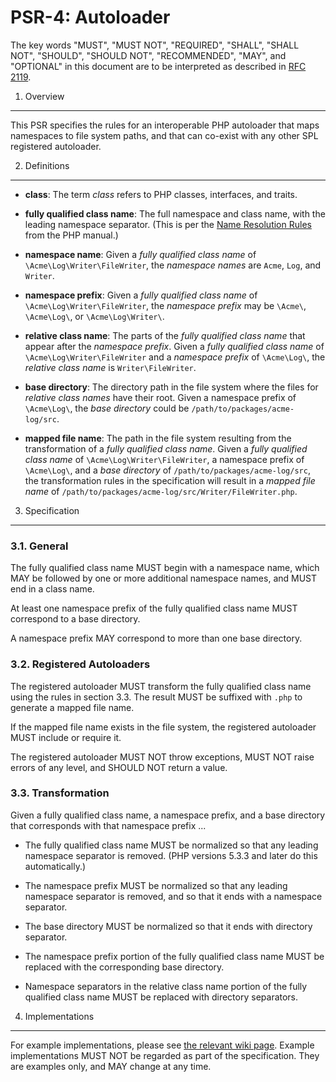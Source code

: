 PSR-4: Autoloader
=================

The key words "MUST", "MUST NOT", "REQUIRED", "SHALL", "SHALL NOT", "SHOULD",
"SHOULD NOT", "RECOMMENDED", "MAY", and "OPTIONAL" in this document are to be
interpreted as described in [RFC 2119](http://tools.ietf.org/html/rfc2119).


1. Overview
-----------

This PSR specifies the rules for an interoperable PHP autoloader that maps
namespaces to file system paths, and that can co-exist with any other SPL
registered autoloader.


2. Definitions
--------------

- **class**: The term _class_ refers to PHP classes, interfaces, and traits.

- **fully qualified class name**: The full namespace and class name, with the
  leading namespace separator. (This is per the
  [Name Resolution Rules](http://php.net/manual/en/language.namespaces.rules.php)
  from the PHP manual.)

- **namespace name**: Given a _fully qualified class name_ of
  `\Acme\Log\Writer\FileWriter`, the _namespace names_ are `Acme`, `Log`, and
  `Writer`.
  
- **namespace prefix**: Given a _fully qualified class name_ of
  `\Acme\Log\Writer\FileWriter`, the _namespace prefix_ may be `\Acme\`,
  `\Acme\Log\`, or `\Acme\Log\Writer\`.

- **relative class name**: The parts of the _fully qualified class name_ that
  appear after the _namespace prefix_. Given a _fully qualified class name_ of
  `\Acme\Log\Writer\FileWriter` and a _namespace prefix_ of `\Acme\Log\`, the
  _relative class name_ is `Writer\FileWriter`.

- **base directory**: The directory path in the file system where the files
  for _relative class names_ have their root. Given a namespace prefix of 
  `\Acme\Log\`, the _base directory_ could be `/path/to/packages/acme-log/src`.

- **mapped file name**: The path in the file system resulting from the
  transformation of a _fully qualified class name_. Given a _fully qualified
  class name_ of `\Acme\Log\Writer\FileWriter`, a namespace prefix of
  `\Acme\Log\`, and a _base directory_ of `/path/to/packages/acme-log/src`,
  the transformation rules in the specification will result in a _mapped file
  name_ of `/path/to/packages/acme-log/src/Writer/FileWriter.php`.


3. Specification
----------------

### 3.1. General

The fully qualified class name MUST begin with a namespace name, which MAY be
followed by one or more additional namespace names, and MUST end in a class
name.

At least one namespace prefix of the fully qualified class name MUST
correspond to a base directory.

A namespace prefix MAY correspond to more than one base directory.

### 3.2. Registered Autoloaders

The registered autoloader MUST transform the fully qualified class name
using the rules in section 3.3. The result MUST be suffixed with `.php` to
generate a mapped file name.

If the mapped file name exists in the file system, the registered autoloader
MUST include or require it.

The registered autoloader MUST NOT throw exceptions, MUST NOT raise errors of
any level, and SHOULD NOT return a value.

### 3.3. Transformation

Given a fully qualified class name, a namespace prefix, and a base directory
that corresponds with that namespace prefix ...

- The fully qualified class name MUST be normalized so that any leading
  namespace separator is removed. (PHP versions 5.3.3 and later do this
  automatically.)

- The namespace prefix MUST be normalized so that any leading namespace
  separator is removed, and so that it ends with a namespace separator.

- The base directory MUST be normalized so that it ends with directory
  separator.

- The namespace prefix portion of the fully qualified class name MUST be
  replaced with the corresponding base directory.

- Namespace separators in the relative class name portion of the fully
  qualified class name MUST be replaced with directory separators.


4. Implementations
------------------

For example implementations, please see [the relevant wiki page][]. Example
implementations MUST NOT be regarded as part of the specification. They are
examples only, and MAY change at any time.

[the relevant wiki page]: https://github.com/php-fig/fig-standards/wiki/PSR-4-Example-Implementations
